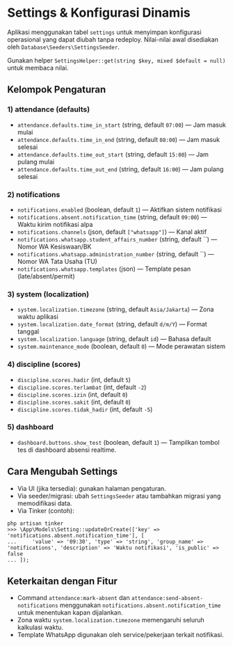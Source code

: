# Settings & Konfigurasi Dinamis

Aplikasi menggunakan tabel `settings` untuk menyimpan konfigurasi operasional yang dapat diubah tanpa redeploy. Nilai-nilai awal disediakan oleh `Database\Seeders\SettingsSeeder`.

Gunakan helper `SettingsHelper::get(string $key, mixed $default = null)` untuk membaca nilai.

## Kelompok Pengaturan

### 1) attendance (defaults)
- `attendance.defaults.time_in_start` (string, default `07:00`) — Jam masuk mulai
- `attendance.defaults.time_in_end` (string, default `08:00`) — Jam masuk selesai
- `attendance.defaults.time_out_start` (string, default `15:00`) — Jam pulang mulai
- `attendance.defaults.time_out_end` (string, default `16:00`) — Jam pulang selesai

### 2) notifications
- `notifications.enabled` (boolean, default `1`) — Aktifkan sistem notifikasi
- `notifications.absent.notification_time` (string, default `09:00`) — Waktu kirim notifikasi alpa
- `notifications.channels` (json, default `["whatsapp"]`) — Kanal aktif
- `notifications.whatsapp.student_affairs_number` (string, default ``) — Nomor WA Kesiswaan/BK
- `notifications.whatsapp.administration_number` (string, default ``) — Nomor WA Tata Usaha (TU)
- `notifications.whatsapp.templates` (json) — Template pesan (late/absent/permit)

### 3) system (localization)
- `system.localization.timezone` (string, default `Asia/Jakarta`) — Zona waktu aplikasi
- `system.localization.date_format` (string, default `d/m/Y`) — Format tanggal
- `system.localization.language` (string, default `id`) — Bahasa default
- `system.maintenance_mode` (boolean, default `0`) — Mode perawatan sistem

### 4) discipline (scores)
- `discipline.scores.hadir` (int, default `5`)
- `discipline.scores.terlambat` (int, default `-2`)
- `discipline.scores.izin` (int, default `0`)
- `discipline.scores.sakit` (int, default `0`)
- `discipline.scores.tidak_hadir` (int, default `-5`)

### 5) dashboard
- `dashboard.buttons.show_test` (boolean, default `1`) — Tampilkan tombol tes di dashboard absensi realtime.

## Cara Mengubah Settings
- Via UI (jika tersedia): gunakan halaman pengaturan.
- Via seeder/migrasi: ubah `SettingsSeeder` atau tambahkan migrasi yang memodifikasi data.
- Via Tinker (contoh):
```
php artisan tinker
>>> \App\Models\Setting::updateOrCreate(['key' => 'notifications.absent.notification_time'], [
...     'value' => '09:30', 'type' => 'string', 'group_name' => 'notifications', 'description' => 'Waktu notifikasi', 'is_public' => false
... ]);
```

## Keterkaitan dengan Fitur
- Command `attendance:mark-absent` dan `attendance:send-absent-notifications` menggunakan `notifications.absent.notification_time` untuk menentukan kapan dijalankan.
- Zona waktu `system.localization.timezone` memengaruhi seluruh kalkulasi waktu.
- Template WhatsApp digunakan oleh service/pekerjaan terkait notifikasi.
